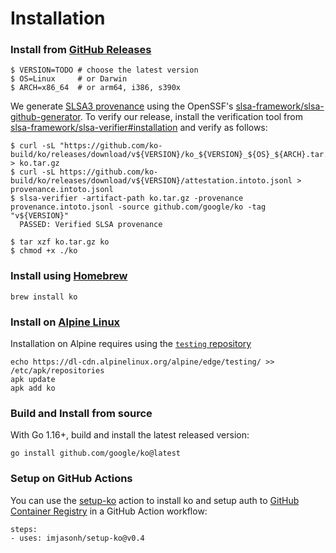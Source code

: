 # Installation

### Install from [GitHub Releases](https://github.com/ko-build/ko/releases)

```
$ VERSION=TODO # choose the latest version
$ OS=Linux     # or Darwin
$ ARCH=x86_64  # or arm64, i386, s390x
```

We generate [SLSA3 provenance](slsa.dev) using the OpenSSF's [slsa-framework/slsa-github-generator](https://github.com/slsa-framework/slsa-github-generator). To verify our release, install the verification tool from [slsa-framework/slsa-verifier#installation](https://github.com/slsa-framework/slsa-verifier#installation) and verify as follows:


```shell
$ curl -sL "https://github.com/ko-build/ko/releases/download/v${VERSION}/ko_${VERSION}_${OS}_${ARCH}.tar.gz" > ko.tar.gz
$ curl -sL https://github.com/ko-build/ko/releases/download/v${VERSION}/attestation.intoto.jsonl > provenance.intoto.jsonl
$ slsa-verifier -artifact-path ko.tar.gz -provenance provenance.intoto.jsonl -source github.com/google/ko -tag "v${VERSION}"
  PASSED: Verified SLSA provenance
```

```shell
$ tar xzf ko.tar.gz ko
$ chmod +x ./ko
```

### Install using [Homebrew](https://brew.sh)

```plaintext
brew install ko
```

### Install on [Alpine Linux](https://www.alpinelinux.org)

Installation on Alpine requires using the [`testing` repository](https://wiki.alpinelinux.org/wiki/Enable_Community_Repository#Using_testing_repositories)

```
echo https://dl-cdn.alpinelinux.org/alpine/edge/testing/ >> /etc/apk/repositories
apk update
apk add ko
```

### Build and Install from source

With Go 1.16+, build and install the latest released version:

```plaintext
go install github.com/google/ko@latest
```

### Setup on GitHub Actions

You can use the [setup-ko](https://github.com/imjasonh/setup-ko) action to install ko and setup auth to [GitHub Container Registry](https://github.com/features/packages) in a GitHub Action workflow:

```plaintext
steps:
- uses: imjasonh/setup-ko@v0.4
```

